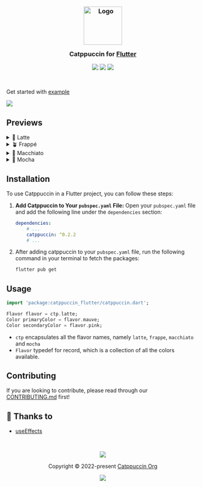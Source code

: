 <h3 align="center">
    <img src="https://raw.githubusercontent.com/catppuccin/catppuccin/main/assets/logos/exports/1544x1544_circle.png" width="100" alt="Logo"/><br/>
    <img src="https://raw.githubusercontent.com/catppuccin/catppuccin/main/assets/misc/transparent.png" height="30" width="0px"/>
    Catppuccin for <a href="https://flutter.dev">Flutter</a>
    <img src="https://raw.githubusercontent.com/catppuccin/catppuccin/main/assets/misc/transparent.png" height="30" width="0px"/>
</h3>
<p align="center">
	<a href="https://github.com/useEffects/catppuccin-dart/stargazers"><img src="https://img.shields.io/github/stars/useEffects/catppuccin-dart?colorA=363a4f&colorB=b7bdf8&style=for-the-badge"></a>
	<a href="https://github.com/useEffects/catppuccin-dart/issues"><img src="https://img.shields.io/github/issues/useEffects/catppuccin-dart?colorA=363a4f&colorB=f5a97f&style=for-the-badge"></a>
	<a href="https://github.com/useEffects/catppuccin-dart/contributors"><img src="https://img.shields.io/github/contributors/useEffects/catppuccin-dart?colorA=363a4f&colorB=a6da95&style=for-the-badge"></a>
</p>

&nbsp;

Get started with [example](https://github.com/useEffects/catppuccin-dart/tree/main/example)

<img src="https://raw.githubusercontent.com/useEffects/catppuccin-dart/main/assets/result.webp">

## Previews

<details>
<summary>🌻 Latte</summary>
<img src="https://raw.githubusercontent.com/useEffects/catppuccin-dart/main/assets/screenshots/latte.png"/>
</details>
<details>
<summary>🪴 Frappé</summary>
<img src="https://raw.githubusercontent.com/useEffects/catppuccin-dart/main/assets/screenshots/frappe.png"/>
</details>
<details>
<summary>🌺 Macchiato</summary>
<img src="https://raw.githubusercontent.com/useEffects/catppuccin-dart/main/assets/screenshots/macchiato.png"/>
</details>
<details>
<summary>🌿 Mocha</summary>
<img src="https://raw.githubusercontent.com/useEffects/catppuccin-dart/main/assets/screenshots/mocha.png"/>
</details>

## Installation
To use Catppuccin in a Flutter project, you can follow these steps:
1. **Add Catppuccin to Your `pubspec.yaml` File:**
Open your `pubspec.yaml` file and add the following line under the `dependencies` section:
    ```yaml
    dependencies:
        # ...
        catppuccin: ^0.2.2
        # ...
    ```
2. After adding catppuccin to your `pubspec.yaml` file, run the following command in your terminal to fetch the packages:
    ```bash
    flutter pub get
    ```

## Usage
```dart
import 'package:catppuccin_flutter/catppuccin.dart';

Flavor flavor = ctp.latte;
Color primaryColor = flavor.mauve;
Color secondaryColor = flavor.pink;
```
* `ctp` encapsulates all the flavor names, namely `latte`, `frappe`, `macchiato` and `mocha`
* `Flavor` typedef for record, which is a collection of all the colors available.

## Contributing
If you are looking to contribute, please read through our
[CONTRIBUTING.md](https://github.com/catppuccin/.github/blob/main/CONTRIBUTING.md)
first!

## 💝 Thanks to

-   [useEffects](https://github.com/useEffects)

&nbsp;

<p align="center">
	<img src="https://raw.githubusercontent.com/catppuccin/catppuccin/main/assets/footers/gray0_ctp_on_line.svg?sanitize=true" />
</p>
<p align="center">
	Copyright &copy; 2022-present <a href="https://github.com/catppuccin" target="_blank">Catppuccin Org</a>
</p>
<p align="center">
	<a href="https://github.com/catppuccin/catppuccin/blob/main/LICENSE"><img src="https://img.shields.io/static/v1.svg?style=for-the-badge&label=License&message=MIT&logoColor=d9e0ee&colorA=363a4f&colorB=b7bdf8"/></a>
</p>
